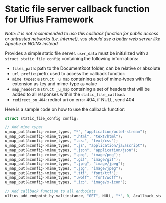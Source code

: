 # Static file server callback function for Ulfius Framework

*Note: it is not recommended to use this callback function for public access or untrusted networks (i.e. internet), you should use a better web server like Apache or NGINX instead*

Provides a simple static file server. `user_data` must be initialized with a `struct static_file_config` containing the following informations:

- `files_path`: path to the DocumentRoot folder, can be relative or absolute
- `url_prefix`: prefix used to access the callback function
- `mime_types`: a `struct _u_map` containing a set of mime-types with file extension as key and mime-type as value
- `map_header`: a `struct _u_map` containing a set of headers that will be added to all responses within the `static_file_callback`
- `redirect_on_404`: redirct uri on error 404, if NULL, send 404

Here is a sample code on how to use the callback function:

```C
struct static_file_config config;

// Add mime types
u_map_put(&config->mime_types, "*", "application/octet-stream");
u_map_put(&config->mime_types, ".html", "text/html");
u_map_put(&config->mime_types, ".css", "text/css");
u_map_put(&config->mime_types, ".js", "application/javascript");
u_map_put(&config->mime_types, ".json", "application/json");
u_map_put(&config->mime_types, ".png", "image/png");
u_map_put(&config->mime_types, ".gif", "image/gif");
u_map_put(&config->mime_types, ".jpeg", "image/jpeg");
u_map_put(&config->mime_types, ".jpg", "image/jpeg");
u_map_put(&config->mime_types, ".ttf", "font/ttf");
u_map_put(&config->mime_types, ".woff", "font/woff");
u_map_put(&config->mime_types, ".ico", "image/x-icon");

// Add callback function to all endpoints
ulfius_add_endpoint_by_val(instance, "GET", NULL, "*", 0, &callback_static_file, &config);
```
